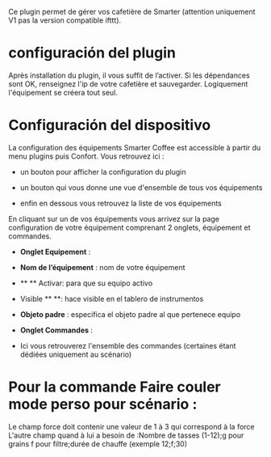 Ce plugin permet de gérer vos cafetière de Smarter (attention uniquement V1 pas la version compatible ifttt).

configuración del plugin
=======================

Après installation du plugin, il vous suffit de l’activer. Si les dépendances sont OK, renseignez l'ip de votre cafetière et sauvegarder. Logiquement l'équipement se créera tout seul.

Configuración del dispositivo
=============================

La configuration des équipements Smarter Coffee est accessible à partir du menu
plugins puis Confort. Vous retrouvez ici :

-   un bouton pour afficher la configuration du plugin

-   un bouton qui vous donne une vue d'ensemble de tous vos équipements

-   enfin en dessous vous retrouvez la liste de vos équipements

En cliquant sur un de vos équipements vous arrivez sur la page
configuration de votre équipement comprenant 2 onglets, équipement et
commandes.

-   **Onglet Equipement** :

-   **Nom de l’équipement** : nom de votre équipement

-   ** ** Activar: para que su equipo activo

-   Visible ** **: hace visible en el tablero de instrumentos

-   **Objeto padre** : especifica el objeto padre al que pertenece
    equipo


-   **Onglet Commandes** :

-  Ici vous retrouverez l'ensemble des commandes (certaines étant dédiées uniquement au scénario)

Pour la commande Faire couler mode perso pour scénario :
======================================================
Le champ force doit contenir une valeur de 1 à 3 qui correspond à la force
L'autre champ quand à lui a besoin de  :Nombre de tasses (1-12);g pour grains f pour filtre;durée de chauffe (exemple 12;f;30)

